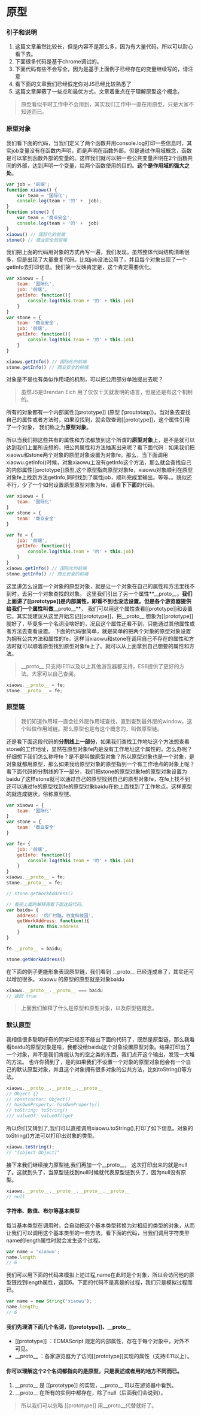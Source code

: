 # 原型
### 引子和说明


1. 这篇文章虽然比较长，但是内容不是那么多，因为有大量代码，所以可以耐心看下去。 
2. 下面很多代码是基于chrome调试的。
3. 下面代码有些不会写全，因为是基于上面例子已经存在的变量继续写的，请注意
4. 看下面的文章我们已经假定你对JS已经比较熟悉了
5. 这篇文章屏蔽了一些点和最优方式，文章着重点在于理解原型这个概念。


> 原型看似平时工作中不会用到，其实我们工作中一直在用原型，只是大家不知道而已。
### 原型对象
 

我们看下面的代码，当我们定义了两个函数并用console.log打印一些信息时，其实job变量没有在函数内声明，而是声明在函数外部。但是通过作用域概念，函数是可以拿到函数外部的变量的。这样我们就可以把一些公共变量声明在2个函数共同的外部，达到声明一个变量，给两个函数使用的目的。**这个是作用域的强大之处**。

``` javascript { .theme-peacock }
var job = '前端';
function xiaowu() {
	var team = '国际化';
	console.log(team + '的' +  job);
}
function stone() {
	var team = '商业安全'; 
	console.log(team + '的' +  job)
}
xiaowu() // 国际化的前端
stone() // 商业安全的前端
```

我们把上面的代码用对象的方式再写一遍，我们发现，虽然整体代码结构清晰很多，但是出现了大量重复代码。比如job没法公用了，并且每个对象出现了一个getInfo去打印信息。我们第一反映肯定是，这个肯定需要优化。

``` javascript { .theme-peacock }
var xiaowu = {
	team: '国际化',
	job: '前端',
	getInfo: function(){
		console.log(this.team + '的' + this.job)
	}
}
var stone = {
	team: '商业安全',
	job: '前端',
	getInfo: function(){
		console.log(this.team + '的' + this.job)
	}
}

xiaowu.getInfo() // 国际化的前端
stone.getInfo() // 商业安全的前端
```

对象是不是也有类似作用域的机制，可以把公用部分单独提出去呢？
> 虽然JS是Brendan Eich 用了仅仅十天就发明的语言，但是还是有这个机制的。

所有的对象都有一个内部属性[[prototype]] (原型 [ˈproʊtətaɪp])，当对象去查找自己的属性或者方法时，如果没找到，就会取查询[[prototype]]，这个属性引用了一个对象， 我们称之为**原型对象**。

所以当我们把这些共有的属性和方法都放到这个所谓的**原型对象**上，是不是就可以达到我们上面所设想的，把公共属性和方法抽离出来呢？看下面代码：如果我们把xiaowu和stone两个对象的原型对象设置为对象fe。那么，当下面调用xiaowu.getInfo()时候，对象xiaowu上没有getInfo这个方法，那么就会查找自己的内部属性[[prototype]]原型,这个原型指向原型对象fe，xiaowu对象顺利在原型对象fe上找到方法getInfo,同时找到了属性job，顺利完成里输出。等等。。貌似还不行，少了一个如何设置原型原型对象为fe，请看**下下面**的代码。
``` javascript { .theme-peacock }
var xiaowu = {
	team: '国际化'
}
var stone = {
	team: '商业安全'
}

var fe = {
	job: '前端',
	getInfo: function(){
		console.log(this.team + '的' + this.job)
	}
}
xiaowu.getInfo() // 国际化的前端
stone.getInfo() // 商业安全的前端
```
这里讲怎么设置一个对象的原型对象，就是让一个对象在自己的属性和方法里找不到时，去另一个对象查找的对象。
这里我们引出了另一个属性**\_\_proto\_\_**，我们上面讲了[[prototype]]是内部属性，即看不到也没法设置。但是各个游览器提供给我们一个属性叫做**\_\_proto\_\_**， 我们可以用这个属性查看[[prototype]]和设置它。其实我建议从这里开始忘记[[prototype]]，把\_\_proto\_\_ 想象为[[prototype]]就好了，毕竟多一个名词没啥好的，况且这个属性还看不到，只能通过其他属性或者方法去查看设置。
下面的代码很简单，就是简单的把两个对象的原型对象设置为拥有公共方法和属性的fe，这样当xiaowu和stone在调用自己不存在的属性和方法时就可以顺着原型找到原型对象fe上了。就可以从上面拿到自己想要的属性和方法。
> \_\_proto\_\_ 只支持IE11以及以上其他游览器都支持，ES6提供了更好的方法。大家可以自己查阅。

``` javascript { .theme-peacock }
xiaowu.__proto__ = fe;
stone.__proto__ = fe;
```

### 原型链

> 我们知道作用域一直会往外层作用域查找，直到查到最外层的window，这个叫做作用域链。那么原型也是有这个概念的，叫做原型链。


还是看下面这段代码的**分割线上一部分**，如果我们查找工作地址这个方法想查看stone的工作地址，显然在原型对象fe内是没有工作地址这个属性的。怎么办呢？仔细想下我们怎么称呼fe？是不是叫做原型对象？所以原型对象也是一个对象，是对象就都用原型，那么如果我给原型对象的原型指到一个有工作地点的对象上呢？
看下面代码的分割线的下一部分，我们把stone的原型对象fe的原型对象设置为baidu了这样stone就可以通过自己的原型找到自己的原型对象fe，在fe上找不到还可以通过fe的原型找到fe的原型对象baidu在他上面找到了工作地点。这样原型的就连成链状，俗称原型链。

```javascript { .theme-peacock }
var xiaowu = {
	team: '国际化'
}
var stone = {
	team: '商业安全'
}

var fe= {
	job: '前端',
	getInfo: function(){
		console.log(this.team + '的' + this.job)
	}
}
xiaowu.__proto__ = fe;
stone.__proto__ = fe;

// stone.getWorkAddress()

// 看完上面的解释再看下面这段代码。
var baidu= {
	address: '后厂村路，百度科技园',
	getWorkAddress: function(){
		return this.address
	}
}

fe.__proto__ = baidu;

stone.getWorkAddress()

```

在下面的例子更能形象表现原型链，我们看到 \_\_proto\_\_  已经连成串了，其实还可以增加很多。
xiaowu 的原型的原型就是对象baidu

```javascript { .theme-peacock }
xiaowu.__proto__.__proto__ === baidu
// 返回 true
```

> 上面我们解释了什么是原型和原型对象，以及原型链概念。

### 默认原型

我相信很多聪明好奇的同学已经忍不敲出下面的代码了，既然是原型链，那么我看看baidu的原型对象是啥，我都没给baidu这个对象设置原型对象。结果打印出了一个对象，并不是我们肯能认为的空之类的东西，我们点开这个输出，发现一大堆的方法。
也许你猜到了，是的如果我们不设置一个对象的原型对象他会有一个自己的默认原型对象，并且这个对象拥有很多对象的公共方法，比如toString()等方法。

```javascript { .theme-peacock }
xiaowu.__proto__.__proto__.__proto__
// Object {}
// constructor: Object()
// hasOwnProperty: hasOwnProperty()
// toString: toString()
/// valueOf: valueOf()get 
```

所以你们又猜到了,我们可以直接调用xiaowu.toString(),打印了如下信息。对象的toString()方法可以打印出对象的类型。

```javascript { .theme-peacock }
xiaowu.toString();
// "[object Object]"
```

接下来我们继续接力原型链,我们再加一个\_\_proto\_\_， 这次打印出来的就是null了。这就到头了，当原型链找到null时候就代表原型链到头了，因为null没有原型。
```javascript { .theme-peacock }
xiaowu.__proto__.__proto__.__proto__.__proto__
// null
```

#### 字符串、数值、布尔等基本类型

每当基本类型在调用时，会自动把这个基本类型转换为对相应的类型的对象，从而让我们可以调用这个基本类型的一些方法，看下面的代码，当我们调用字符类型name的length属性时就会发生这个过程。
```javascript { .theme-peacock }
var name = 'xiaowu';
name.length
// 6
```
我们可以用下面的代码来模拟上述过程,name在此时是个对象，所以会访问他的原型链找到length属性，返回6。下面的代码不是真是的过程，我们只是模拟过程而已。

```javascript { .theme-peacock }
var name = new String('xiaowu');
name.length;
// 6
```

#### 我们先理清下面几个名词，[[prototype]]、\_\_proto\_\_

 - [[prototype]] ：ECMAScript 规定的内部属性，存在于每个对象中，对外不可见。
 -  \_\_proto\_\_ ：各家游览器为了访问[[prototype]]实现的属性（支持IE11以上）。
 


#### 你可以理解这个2个名词都指向的是原型，只是表述或者用的地方不同而已。

1. \_\_proto\_\_ 是 [[prototype]] 的实现，\_\_proto\_\_ 可以在游览器中看到。
2. \_\_proto\_\_  在所有的实例中都存在，除了null（后面我们会说到）。


> 所以我们可以忽略 [[prototype]] 用\_\_proto\_\_代替就好了。

